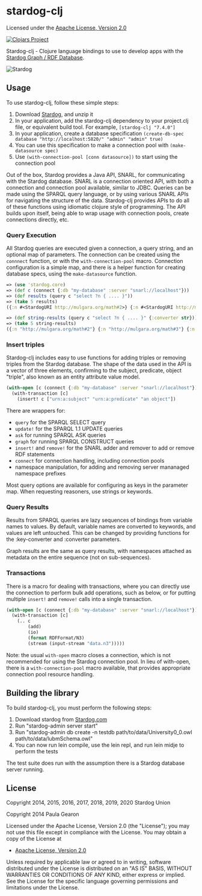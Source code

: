 # stardog-clj

Licensed under the [Apache License, Version 2.0](http://www.apache.org/licenses/LICENSE-2.0)

[![Clojars Project](http://clojars.org/stardog-clj/latest-version.svg)](http://clojars.org/stardog-clj)


Stardog-clj - Clojure language bindings to use to develop apps with the [Stardog Graph / RDF Database](http://stardog.com).

![Stardog](http://stardog.com/img/stardog.png)


## Usage

To use stardog-clj, follow these simple steps:

1. Download [Stardog](http://stardog.com), and unzip it
2. In your application, add the stardog-clj dependency to your project.clj file, or equivalent build tool.  For example, `[stardog-clj "7.4.0"]`
3. In your application, create a database specification `(create-db-spec database "http://localhost:5820/" "admin" "admin" true)`
4. You can use this specification to make a connection pool with `(make-datasource spec)`
5. Use `(with-connection-pool [conn datasource])` to start using the connection pool

Out of the box, Stardog provides a Java API, SNARL, for communicating with the Stardog database.  SNARL is a connection oriented API, with both a connection and connection pool available, similar to JDBC.  Queries can be made using the SPARQL query language, or by using various SNARL APIs for navigating the structure of the data. Stardog-clj provides APIs to do all of these functions using idiomatic clojure style of programming.  The API builds upon itself, being able to wrap usage with connection pools, create connections directly, etc.


### Query Execution

All Stardog queries are executed given a connection, a query string, and an optional map of parameters.  The connection can be created using the `connnect` function, or with the `with-connection-pool` macro.  Connection configuration is a simple map, and there is a helper function for creating database specs, using the `make-datasource` function.

```clojure
=> (use 'stardog.core)
=> (def c (connect {:db "my-database" :server "snarl://localhost"}))
=> (def results (query c "select ?n { .... }"))
=> (take 5 results)
({:n #<StardogURI http://mulgara.org/math#2>} {:n #<StardogURI http://mulgara.org/math#3>} {:n #<StardogURI http://mulgara.org/math#5>} {:n #<StardogURI http://mulgara.org/math#7>} {:n #<StardogURI http://mulgara.org/math#11>})

=> (def string-results (query c "select ?n { .... }" {:converter str}))
=> (take 5 string-results)
({:n "http://mulgara.org/math#2"} {:n "http://mulgara.org/math#3"} {:n "http://mulgara.org/math#5"} {:n "http://mulgara.org/math#7"} {:n "http://mulgara.org/math#11"})
```

### Insert triples

Stardog-clj includes easy to use functions for adding triples or removing triples from the Stardog database.  The shape of the data used in the API is a vector of three elements, confirming to the subject, predicate, object "triple", also known as an entity attribute value model.

```clojure
(with-open [c (connect {:db "my-database" :server "snarl://localhost"})]
  (with-transaction [c]
    (insert! c ["urn:a:subject" "urn:a:predicate" "an object"])
```

There are wrappers for:
 * `query` for the SPARQL SELECT query
 * `update!` for the SPARQL 1.1 UPDATE queries
 * `ask` for running SPARQL ASK queries
 * `graph` for running SPARQL CONSTRUCT queries
 * `insert!` and `remove!` for the SNARL adder and remover to add or remove RDF statements
 * `connect` for connection handling, including connection pools
 * namespace manipulation, for adding and removing server mananaged namespace prefixes

Most query options are available for configuring as keys in the parameter map. When requesting reasoners, use strings or keywords.

### Query Results

Results from SPARQL queries are lazy sequences of bindings from variable names to values.
By default, variable names are converted to keywords, and values are left untouched. This can
be changed by providing functions for the :key-converter and :converter parameters.

Graph results are the same as query results, with namespaces attached as metadata on the entire
sequence (not on sub-sequences).

### Transactions

There is a macro for dealing with transactions, where you can directly use the connection to perform bulk add operations, such as below, or for putting multiple `insert!` and `remove!` calls into a single transaction.

```clojure
(with-open [c (connect {:db "my-database" :server "snarl://localhost"})]
  (with-transaction [c]
    (.. c
        (add)
        (io)
        (format RDFFormat/N3)
        (stream (input-stream "data.n3")))))
```

Note: the usual `with-open` macro closes a connection, which is not recommended for using the Stardog connection pool.  In lieu of with-open, there is a `with-connection-pool` macro available, that provides appropriate connection pool resource handling.

## Building the library

To build stardog-clj, you must perform the following steps:

1. Download stardog from [Stardog.com](http://www.stardog.com)
2. Run "stardog-admin server start"
3. Run "stardog-admin db create -n testdb path/to/data/University0_0.owl path/to/data/lubmSchema.owl"
4. You can now run lein compile, use the lein repl, and run lein midje to perform the tests

The test suite does run with the assumption there is a Stardog database server running.


## License

Copyright 2014, 2015, 2016, 2017, 2018, 2019, 2020 Stardog Union

Copyright 2014 Paula Gearon

Licensed under the Apache License, Version 2.0 (the "License");
you may not use this file except in compliance with the License.
You may obtain a copy of the License at

* [Apache License, Version 2.0](http://www.apache.org/licenses/LICENSE-2.0)

Unless required by applicable law or agreed to in writing, software
distributed under the License is distributed on an "AS IS" BASIS,
WITHOUT WARRANTIES OR CONDITIONS OF ANY KIND, either express or implied.
See the License for the specific language governing permissions and
limitations under the License.
